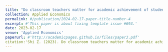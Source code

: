 ```yaml
---
title: "Do classroom teachers matter for academic achievement of students? Evidence from random assignment of students to teachers in China." 
collection: Applied Economics
permalink: #/publication/2024-02-17-paper-title-number-4
excerpt: #'This paper is about fixing template issue #693.'
date: 2023-02-17
venue: 'Applied Economics'
paperurl: #'http://academicpages.github.io/files/paper3.pdf'
citation:'Shi Z. (2023). Do classroom teachers matter for academic achievement of students? Evidence from random assignment of students to teachers in China. Applied Economics (SSCI, JCR Q2) , 55(26), 3043-3061.'
---
```



